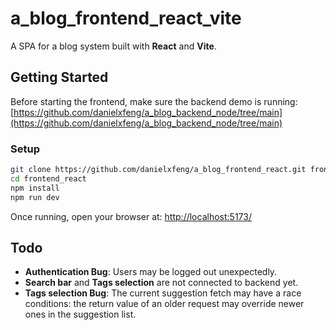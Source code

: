 # a_blog_frontend_react_vite

A SPA for a blog system built with **React** and **Vite**.

## Getting Started

Before starting the frontend, make sure the backend demo is running:  
[https://github.com/danielxfeng/a_blog_backend_node/tree/main](https://github.com/danielxfeng/a_blog_backend_node/tree/main)


### Setup

```bash
git clone https://github.com/danielxfeng/a_blog_frontend_react.git frontend_react
cd frontend_react
npm install
npm run dev
```

Once running, open your browser at:
[http://localhost:5173/](http://localhost:5173/)

## Todo
- **Authentication Bug**: Users may be logged out unexpectedly.
- **Search bar** and **Tags selection** are not connected to backend yet.
- **Tags selection Bug**: The current suggestion fetch may have a race conditions: the return value of an older request may override newer ones in the suggestion list.